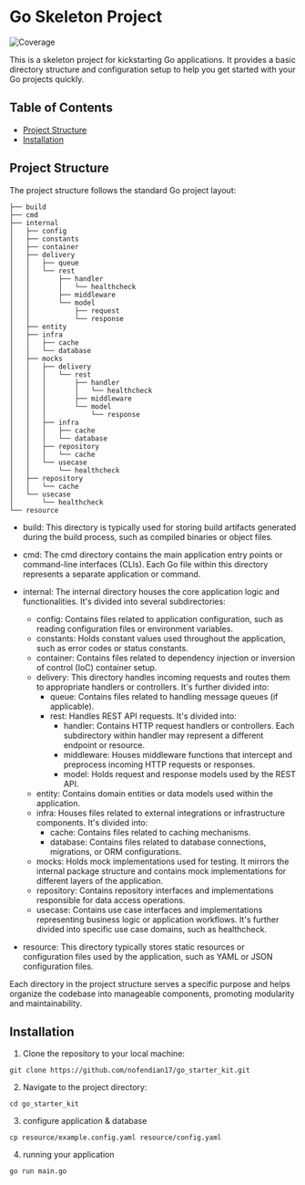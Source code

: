 # Go Skeleton Project

![Coverage](https://img.shields.io/badge/Coverage-63.1%25-yellow)

This is a skeleton project for kickstarting Go applications. It provides a basic directory structure and configuration
setup to help you get started with your Go projects quickly.

## Table of Contents

- [Project Structure](#project-structure)
- [Installation](#installation)

## Project Structure

The project structure follows the standard Go project layout:

```
├── build
├── cmd
├── internal
│   ├── config
│   ├── constants
│   ├── container
│   ├── delivery
│   │   ├── queue
│   │   └── rest
│   │       ├── handler
│   │       │   └── healthcheck
│   │       ├── middleware
│   │       └── model
│   │           ├── request
│   │           └── response
│   ├── entity
│   ├── infra
│   │   ├── cache
│   │   └── database
│   ├── mocks
│   │   ├── delivery
│   │   │   └── rest
│   │   │       ├── handler
│   │   │       │   └── healthcheck
│   │   │       ├── middleware
│   │   │       └── model
│   │   │           └── response
│   │   ├── infra
│   │   │   ├── cache
│   │   │   └── database
│   │   ├── repository
│   │   │   └── cache
│   │   └── usecase
│   │       └── healthcheck
│   ├── repository
│   │   └── cache
│   └── usecase
│       └── healthcheck
└── resource
```

- build: This directory is typically used for storing build artifacts generated during the build process, such as
  compiled binaries or object files.

- cmd: The cmd directory contains the main application entry points or command-line interfaces (CLIs). Each Go file
  within this directory represents a separate application or command.

- internal: The internal directory houses the core application logic and functionalities. It's divided into several
  subdirectories:
    - config: Contains files related to application configuration, such as reading configuration files or environment
      variables.
    - constants: Holds constant values used throughout the application, such as error codes or status constants.
    - container: Contains files related to dependency injection or inversion of control (IoC) container setup.
    - delivery: This directory handles incoming requests and routes them to appropriate handlers or controllers. It's
      further divided into:
        - queue: Contains files related to handling message queues (if applicable).
        - rest: Handles REST API requests. It's divided into:
            - handler: Contains HTTP request handlers or controllers. Each subdirectory within handler may represent a
              different endpoint or resource.
            - middleware: Houses middleware functions that intercept and preprocess incoming HTTP requests or responses.
            - model: Holds request and response models used by the REST API.
    - entity: Contains domain entities or data models used within the application.
    - infra: Houses files related to external integrations or infrastructure components. It's divided into:
        - cache: Contains files related to caching mechanisms.
        - database: Contains files related to database connections, migrations, or ORM configurations.
    - mocks: Holds mock implementations used for testing. It mirrors the internal package structure and contains mock
      implementations for different layers of the application.
    - repository: Contains repository interfaces and implementations responsible for data access operations.
    - usecase: Contains use case interfaces and implementations representing business logic or application workflows.
      It's further divided into specific use case domains, such as healthcheck.
- resource: This directory typically stores static resources or configuration files used by the application, such as
  YAML or JSON configuration files.

Each directory in the project structure serves a specific purpose and helps organize the codebase into manageable
components, promoting modularity and maintainability.

## Installation

1. Clone the repository to your local machine:

```
git clone https://github.com/nofendian17/go_starter_kit.git
```

2. Navigate to the project directory:

```
cd go_starter_kit
```

3. configure application & database

```
cp resource/example.config.yaml resource/config.yaml
```

4. running your application

```
go run main.go
```